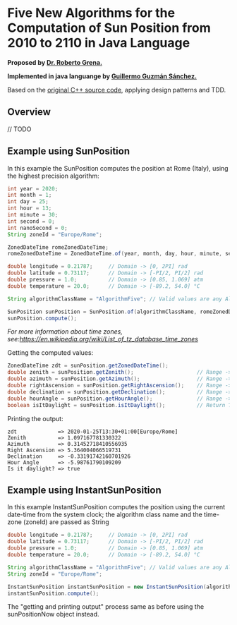# Five New Algorithms for the Computation of Sun Position from 2010 to 2110 in Java Language

**Proposed by [Dr. Roberto Grena.](https://www.researchgate.net/profile/Roberto_Grena)**

**Implemented in java languange by [Guillermo Guzmán Sánchez.](https://plus.google.com/u/0/+GuillermoGuzmánSánchez)**

Based on the [original C++ source code](http://www.solaritaly.enea.it/StrSunPosition/SunPositionEn.php), applying design patterns and TDD.

## Overview

// TODO

## Example using SunPosition

In this example the SunPosition computes the position at Rome (Italy), using the highest precision algorithm:

```java
int year = 2020;
int month = 1;
int day = 25;
int hour = 13;
int minute = 30;
int second = 0;
int nanoSecond = 0;
String zoneId = "Europe/Rome";

ZonedDateTime romeZonedDateTime;
romeZonedDateTime = ZonedDateTime.of(year, month, day, hour, minute, second, nanoSecond, ZoneId.of(zoneId));

double longitude = 0.21787;     // Domain -> [0, 2PI] rad
double latitude = 0.73117;      // Domain -> [-PI/2, PI/2] rad
double pressure = 1.0;          // Domain -> [0.85, 1.069] atm
double temperature = 20.0;      // Domain -> [-89.2, 54.0] °C

String algorithmClassName = "AlgorithmFive"; // Valid values are any Algorithm subclass.

SunPosition sunPosition = SunPosition.of(algorithmClassName, romeZonedDateTime, longitude, latitude, pressure, temperature);
sunPosition.compute();
```

*For more information about time zones, see:<https://en.wikipedia.org/wiki/List_of_tz_database_time_zones>*

Getting the computed values:

```java
ZonedDateTime zdt = sunPosition.getZonedDateTime();
double zenith = sunPosition.getZenith();                    // Range -> [0, PI] rad
double azimuth = sunPosition.getAzimuth();                  // Range -> [-PI, PI] rad
double rightAscension = sunPosition.getRightAscension();    // Range -> [0, 2PI] rad
double declination = sunPosition.getDeclination();          // Range -> [-PI/2, PI/2] rad
double hourAngle = sunPosition.getHourAngle();              // Range -> [-PI, PI] rad
boolean isItDaylight = sunPosition.isItDaylight();          // Return True if the sun is above the horizon
```

Printing the output:

```console
zdt             => 2020-01-25T13:30+01:00[Europe/Rome]
Zenith          => 1.097167781330322
Azimuth         => 0.31452718410556935
Right Ascension => 5.364004066519731
Declination     => -0.33191742160701926
Hour Angle      => -5.98761790109209
Is it daylight? => true
```

## Example using InstantSunPosition

In this example InstantSunPosition computes the position using the current date-time from the system clock; the algorithm class name and the time-zone (zoneId) are passed as String

```java
double longitude = 0.21787;     // Domain -> [0, 2PI] rad
double latitude = 0.73117;      // Domain -> [-PI/2, PI/2] rad
double pressure = 1.0;          // Domain -> [0.85, 1.069] atm
double temperature = 20.0;      // Domain -> [-89.2, 54.0] °C

String algorithmClassName = "AlgorithmFive"; // Valid values are any Algorithm subclass.
String zoneId = "Europe/Rome";

InstantSunPosition instantSunPosition = new InstantSunPosition(algorithmClassName, zoneId, longitude, latitude, pressure, temperature);
instantSunPosition.compute();
```

The "getting and printing output" process same as before using the sunPositionNow object instead.
